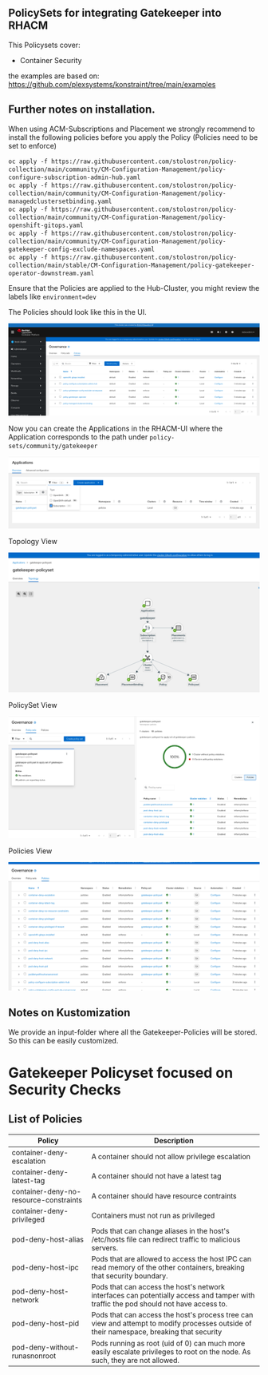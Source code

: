 ## PolicySets for integrating Gatekeeper into RHACM

This Policysets cover:

- Container Security 

the examples are based on:  https://github.com/plexsystems/konstraint/tree/main/examples

## Further notes on installation.

When using ACM-Subscriptions and Placement we strongly recommend to install the following policies before you apply the Policy (Policies need to be set to enforce)

```
oc apply -f https://raw.githubusercontent.com/stolostron/policy-collection/main/community/CM-Configuration-Management/policy-configure-subscription-admin-hub.yaml
oc apply -f https://raw.githubusercontent.com/stolostron/policy-collection/main/community/CM-Configuration-Management/policy-managedclustersetbinding.yaml
oc apply -f https://raw.githubusercontent.com/stolostron/policy-collection/main/community/CM-Configuration-Management/policy-openshift-gitops.yaml
oc apply -f https://raw.githubusercontent.com/stolostron/policy-collection/main/community/CM-Configuration-Management/policy-gatekeeper-config-exclude-namespaces.yaml
oc apply -f https://raw.githubusercontent.com/stolostron/policy-collection/main/stable/CM-Configuration-Management/policy-gatekeeper-operator-downstream.yaml
```

Ensure that the Policies are applied to the Hub-Cluster, you might review the labels like `environment=dev`


The Policies should look like this in the UI.

![Policies](images/policies-installed.png)

Now you can create the Applications in the RHACM-UI where the Application corresponds to the path under `policy-sets/community/gatekeeper`

![Subscriptions](images/subscription.png)


Topology View

![Topology](images/topology.png)

PolicySet View

![PolicySets](images/policysets.png)

Policies View

![Policies](images/policies.png)


  

## Notes on Kustomization

We provide an input-folder where all the Gatekeeper-Policies will be stored.
So this can be easily customized. 


# Gatekeeper Policyset focused on Security Checks


## List of Policies 


Policy                                  | Description 
----------------------------------------| ----------- 
container-deny-escalation               | A container should not allow privilege escalation
container-deny-latest-tag               | A container should not have a latest tag
container-deny-no-resource-constraints  | A container should have resource contraints
container-deny-privileged               | Containers must not run as privileged
pod-deny-host-alias                     | Pods that can change aliases in the host's /etc/hosts file can redirect traffic to malicious servers.
pod-deny-host-ipc                       | Pods that are allowed to access the host IPC can read memory of the other containers, breaking that security boundary.
pod-deny-host-network                   | Pods that can access the host's network interfaces can potentially access and tamper with traffic the pod should not have access to.
pod-deny-host-pid                       | Pods that can access the host's process tree can view and attempt to modify processes outside of their namespace, breaking that security
pod-deny-without-runasnonroot           | Pods running as root (uid of 0) can much more easily escalate privileges to root on the node. As such, they are not allowed.

























